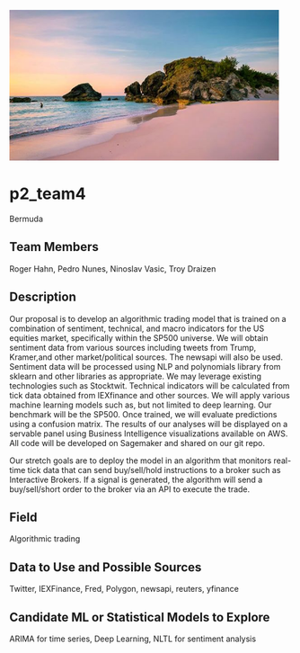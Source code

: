 
![image](bermuda.PNG)

# p2_team4
Bermuda 


## Team Members
Roger Hahn, Pedro Nunes, Ninoslav Vasic, Troy Draizen

## Description
Our proposal is to develop an algorithmic trading model that is trained on a combination of sentiment, technical, and macro indicators for the US equities market, specifically within the SP500 universe. We will obtain sentiment data from various sources including tweets from Trump, Kramer,and other market/political sources. The newsapi will also be used. Sentiment data will be processed using NLP and polynomials library from sklearn and other libraries as appropriate. We may leverage existing technologies such as Stocktwit. Technical indicators will be calculated from tick data obtained from IEXfinance and other sources. We will apply various machine learning models such as, but not limited to deep learning. Our benchmark will be the SP500.  Once trained, we will evaluate predictions using a confusion matrix. The results of our analyses will be displayed on a servable panel using Business Intelligence visualizations available on AWS. All code will be developed on Sagemaker and shared on our git repo. 

Our stretch goals are to deploy the model in an algorithm that monitors real-time tick data that can send buy/sell/hold instructions to a broker such as Interactive Brokers. If a signal is generated, the algorithm will send a buy/sell/short order to the broker via an API to execute the trade.

## Field
Algorithmic trading

## Data to Use and Possible Sources
Twitter, IEXFinance, Fred, Polygon, newsapi, reuters, yfinance


## Candidate ML or Statistical Models to Explore

ARIMA for time series, Deep Learning, NLTL for sentiment analysis
